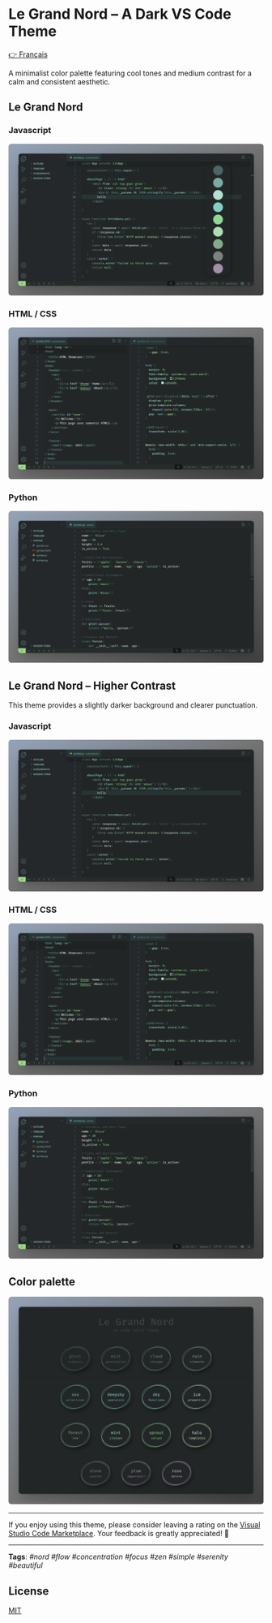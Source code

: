 # Le Grand Nord – A Dark VS Code Theme

[👉 Français](README_fr.md)

A minimalist color palette featuring cool tones and medium contrast for a calm and consistent aesthetic.


## Le Grand Nord

### Javascript
![Le Grand Nord Theme - JAVASCRIPT](screenshots/LGN--JS.png)

### HTML / CSS
![Le Grand Nord Theme - HTML / CSS](screenshots/LGN--HTML-CSS.png)

### Python
![Le Grand Nord Theme - Python](screenshots/LGN--PY.png)



## Le Grand Nord – Higher Contrast

This theme provides a slightly darker background and clearer punctuation.

### Javascript
![Le Grand Nord – Higher Contrast – JS](screenshots/LGN-HC--JS.png)

### HTML / CSS
![Le Grand Nord – Higher Contrast – HTML/CSS](screenshots/LGN-HC--HTML-CSS.png)

### Python
![Le Grand Nord – Higher Contrast – Python](screenshots/LGN-HC--PY.png)



## Color palette

<!-- ![Le Grand Nord Theme - color palette](screenshots/LGN--palette.png) -->

![Le Grand Nord Theme - color palette](screenshots/LGN--palette-text.png)


---

If you enjoy using this theme, please consider leaving a rating on the [Visual Studio Code Marketplace](https://marketplace.visualstudio.com/items?itemName=ncodefun.le-grand-nord). Your feedback is greatly appreciated! 💖

---

**Tags**: *#nord #flow #concentration #focus #zen #simple #serenity #beautiful*


## License

[MIT](LICENSE)
